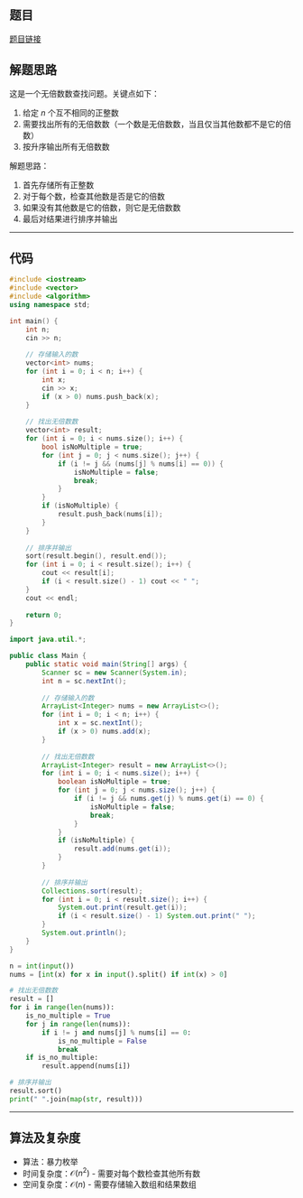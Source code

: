 ## 题目
[题目链接](https://www.nowcoder.com/practice/646a6ad577f64e1cb84a33f650e41ef5?tpId=182&tqId=314257&sourceUrl=/exam/oj&channenl=wgithub&fromPut=wgithub)

## 解题思路

这是一个无倍数数查找问题。关键点如下：
1. 给定 $n$ 个互不相同的正整数
2. 需要找出所有的无倍数数（一个数是无倍数数，当且仅当其他数都不是它的倍数）
3. 按升序输出所有无倍数数

解题思路：
1. 首先存储所有正整数
2. 对于每个数，检查其他数是否是它的倍数
3. 如果没有其他数是它的倍数，则它是无倍数数
4. 最后对结果进行排序并输出

---

## 代码

``` cpp []
#include <iostream>
#include <vector>
#include <algorithm>
using namespace std;

int main() {
    int n;
    cin >> n;
    
    // 存储输入的数
    vector<int> nums;
    for (int i = 0; i < n; i++) {
        int x;
        cin >> x;
        if (x > 0) nums.push_back(x);
    }
    
    // 找出无倍数数
    vector<int> result;
    for (int i = 0; i < nums.size(); i++) {
        bool isNoMultiple = true;
        for (int j = 0; j < nums.size(); j++) {
            if (i != j && (nums[j] % nums[i] == 0)) {
                isNoMultiple = false;
                break;
            }
        }
        if (isNoMultiple) {
            result.push_back(nums[i]);
        }
    }
    
    // 排序并输出
    sort(result.begin(), result.end());
    for (int i = 0; i < result.size(); i++) {
        cout << result[i];
        if (i < result.size() - 1) cout << " ";
    }
    cout << endl;
    
    return 0;
}
```

``` java []
import java.util.*;

public class Main {
    public static void main(String[] args) {
        Scanner sc = new Scanner(System.in);
        int n = sc.nextInt();
        
        // 存储输入的数
        ArrayList<Integer> nums = new ArrayList<>();
        for (int i = 0; i < n; i++) {
            int x = sc.nextInt();
            if (x > 0) nums.add(x);
        }
        
        // 找出无倍数数
        ArrayList<Integer> result = new ArrayList<>();
        for (int i = 0; i < nums.size(); i++) {
            boolean isNoMultiple = true;
            for (int j = 0; j < nums.size(); j++) {
                if (i != j && nums.get(j) % nums.get(i) == 0) {
                    isNoMultiple = false;
                    break;
                }
            }
            if (isNoMultiple) {
                result.add(nums.get(i));
            }
        }
        
        // 排序并输出
        Collections.sort(result);
        for (int i = 0; i < result.size(); i++) {
            System.out.print(result.get(i));
            if (i < result.size() - 1) System.out.print(" ");
        }
        System.out.println();
    }
}
```

``` python []
n = int(input())
nums = [int(x) for x in input().split() if int(x) > 0]

# 找出无倍数数
result = []
for i in range(len(nums)):
    is_no_multiple = True
    for j in range(len(nums)):
        if i != j and nums[j] % nums[i] == 0:
            is_no_multiple = False
            break
    if is_no_multiple:
        result.append(nums[i])

# 排序并输出
result.sort()
print(" ".join(map(str, result)))
```

---

## 算法及复杂度
- 算法：暴力枚举
- 时间复杂度：$\mathcal{O}(n^2)$ - 需要对每个数检查其他所有数
- 空间复杂度：$\mathcal{O}(n)$ - 需要存储输入数组和结果数组